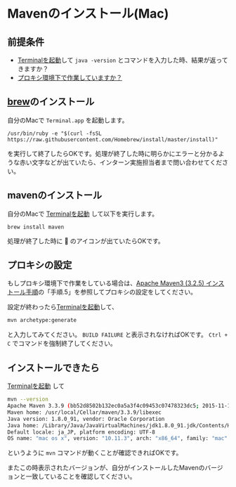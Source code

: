 # Mavenのインストール(Mac)

## 前提条件

* [Terminalを起動](tipsForMac.md#Terminalの起動方法)して `java -version` とコマンドを入力した時、結果が返ってきますか？
* [プロキシ環境下で作業していますか？](preparationForMac.md#自分がプロキシ環境下にいるか知っておく)

## [brew](http://brew.sh/index_ja.html)のインストール

自分のMacで `Terminal.app` を起動します。

```
/usr/bin/ruby -e "$(curl -fsSL https://raw.githubusercontent.com/Homebrew/install/master/install)"
```

を実行して終了したらOKです。処理が終了した時に明らかにエラーと分かるような赤い文字などが出ていたら、インターン実施担当者まで問い合わせてください。

## mavenのインストール

自分のMacで [Terminalを起動](tipsForMac.md#Terminalの起動方法) して以下を実行します。

```
brew install maven
```

処理が終了した時に :beer: のアイコンが出ていたらOKです。

## プロキシの設定

もしプロキシ環境下で作業をしている場合は、[Apache Maven3 (3.2.5) インストール手順](http://weblabo.oscasierra.net/install-maven-32-windows/)の「手順.5」を参照してプロキシの設定をしてください。

設定が終わったら[Terminalを起動](tipsForMac.md#Terminalの起動方法)して、
```sh
mvn archetype:generate
```
と入力してみてください。 `BUILD FAILURE` と表示されなければOKです。 `Ctrl + C` でコマンドを強制終了してください。

## インストールできたら

[Terminalを起動](tipsForMac.md#Terminalの起動方法) して
```sh
mvn --version
Apache Maven 3.3.9 (bb52d8502b132ec0a5a3f4c09453c07478323dc5; 2015-11-11T01:41:47+09:00)
Maven home: /usr/local/Cellar/maven/3.3.9/libexec
Java version: 1.8.0_91, vendor: Oracle Corporation
Java home: /Library/Java/JavaVirtualMachines/jdk1.8.0_91.jdk/Contents/Home/jre
Default locale: ja_JP, platform encoding: UTF-8
OS name: "mac os x", version: "10.11.3", arch: "x86_64", family: "mac"
```
というように `mvn` コマンドが動くことが確認できればOKです。

またこの時表示されたバージョンが、自分がインストールしたMavenのバージョンと一致していることを確認してください。
